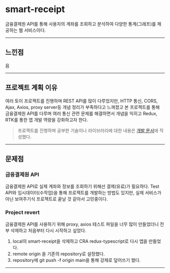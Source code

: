 # smart-receipt

금융결제원 API를 통해 사용자의 계좌를 조회하고 분석하여 다양한 통계(그래프)를 제공하는 웹 서비스이다.

---

## 느낀점

음

---

## 프로젝트 계획 이유

여러 토이 프로젝트를 진행하며 REST API를 많이 다루었지만, HTTP 통신, CORS, Ajax, Axios, proxy server등 개념 정리가 부족하다고 느껴졌고 본 프로젝트를 통해 금융결제원 API를 다루며 여러 통신 관련 문제를 해결하면서 개념을 익히고 Redux, RTK를 통한 앱 개발 역량을 강화하고자 한다.

> 프로젝트를 진행하며 공부한 기술이나 라이브러리에 대한 내용은 [개발 문서](https://github.com/yty0643/development-documents)에 작성했다.

---

## 문제점

### 금융결제원 API

금융결제원 API로 실제 계좌와 정보를 조회하기 위해선 결제(유료)가 필요하다.
Test API와 임시데이터(수작업)을 통해 프로젝트를 개발하는 방법도 있지만, 실제 서비스가 아닌 보여주기식 프로젝트로 끝날 것 같아서 고민중이다.

### Project revert

금융결제원 API를 사용하기 위해 proxy, axios 테스트 파일을 너무 많이 만들었더니 전부 삭제하고 처음부터 다시 시작하고 싶었다.

1. local의 smart-receipt을 삭제하고 CRA redux-typescript로 다시 앱을 만들었다.
2. remote origin 을 기존의 repository로 설정했다.
3. repository에 git push -f origin main을 통해 강제로 덮어쓰기 했다.

---
